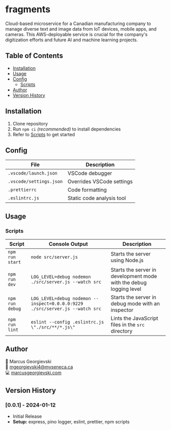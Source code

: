 # fragments

Cloud-based microservice for a Canadian manufacturing company to manage diverse text and image data from IoT devices, mobile apps, and cameras. This AWS-deployable service is crucial for the company's digitization efforts and future AI and machine learning projects.

## Table of Contents

- [Installation](#installation)
- [Usage](#usage)
- [Config](#config)
  - [Scripts](#scripts)
- [Author](#author)
- [Version History](#version-history)

## Installation

1. Clone repository
2. Run `npm ci` _(recommended)_ to install dependencies
3. Refer to [Scripts](#scripts) to get started

## Config

| File                    | Description               |
| ----------------------- | ------------------------- |
| `.vscode/launch.json`   | VSCode debugger           |
| `.vscode/settings.json` | Overrides VSCode settings |
| `.prettierrc`           | Code formatting           |
| `.eslintrc.js`          | Static code analysis tool |

## Usage

### Scripts

| Script          | Console Output                                                               | Description                                                        |
| --------------- | ---------------------------------------------------------------------------- | ------------------------------------------------------------------ |
| `npm run start` | `node src/server.js`                                                         | Starts the server using Node.js                                    |
| `npm run dev`   | `LOG_LEVEL=debug nodemon ./src/server.js --watch src`                        | Starts the server in development mode with the debug logging level |
| `npm run debug` | `LOG_LEVEL=debug nodemon --inspect=0.0.0.0:9229 ./src/server.js --watch src` | Starts the server in debug mode with an inspector                  |
| `npm run lint`  | `eslint --config .eslintrc.js \"./src/**/*.js\"`                             | Lints the JavaScript files in the `src` directory                  |

## Author

👤 Marcus Georgievski \
📧 mgeorgievski4@myseneca.ca \
💻 [marcusgeorgievski.com](https://marcusgeorgievski.com) 

## Version History

### [0.0.1] - 2024-01-12

- Initial Release
- **Setup:** express, pino logger, eslint, prettier, npm scripts

